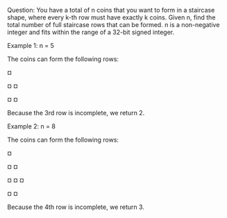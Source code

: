 Question:  You have a total of n coins that you want to form in a staircase shape, where every k-th row must have exactly k coins.
Given n, find the total number of full staircase rows that can be formed.
n is a non-negative integer and fits within the range of a 32-bit signed integer.

Example 1:
n = 5

The coins can form the following rows:

¤

¤ ¤

¤ ¤

Because the 3rd row is incomplete, we return 2.

Example 2:
n = 8

The coins can form the following rows:

¤

¤ ¤

¤ ¤ ¤

¤ ¤

Because the 4th row is incomplete, we return 3.
